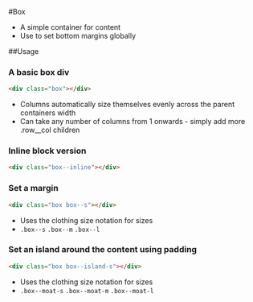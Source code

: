 #Box

* A simple container for content
* Use to set bottom margins globally

##Usage

### A basic box div

```html
<div class="box"></div>
```

* Columns automatically size themselves evenly across the parent containers width
* Can take any number of columns from 1 onwards - simply add more .row__col children

### Inline block version

```html
<div class="box--inline"></div>
```   

### Set a margin

```html
<div class="box box--s"></div>
```    

* Uses the clothing size notation for sizes
* `.box--s`   `.box--m`     `.box--l`

### Set an island around the content using padding

```html
<div class="box box--island-s"></div>
```

* Uses the clothing size notation for sizes
* `.box--moat-s`   `.box--moat-m`     `.box--moat-l`

